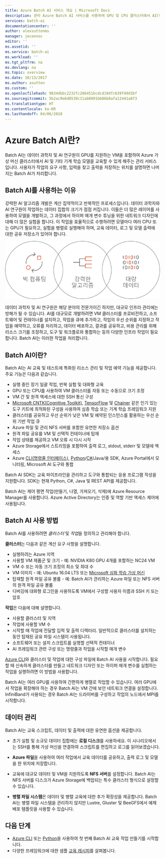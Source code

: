 ```yaml
---
title: Azure Batch AI 서비스 개요 | Microsoft Docs
description: 관리 Azure Batch AI 서비스를 사용하여 GPU 및 CPU 클러스터에서 AI(인공 지능) 및 기타 기계 학습 모델을 교육하는 방법을 알아봅니다.
services: batch-ai
documentationcenter: ''
author: alexsuttonms
manager: jeconnoc
editor: ''
ms.assetid: ''
ms.service: batch-ai
ms.workload: ''
ms.tgt_pltfrm: na
ms.devlang: na
ms.topic: overview
ms.date: 10/13/2017
ms.author: asutton
ms.custom: ''
ms.openlocfilehash: 9834dbbc2232fc286451bcdcd19dfc639f49d3bf
ms.sourcegitcommit: 5b2ac9e6d8539c11ab0891b686b8afa12441a8f3
ms.translationtype: HT
ms.contentlocale: ko-KR
ms.lasthandoff: 04/06/2018
---
```

# <a name="what-is-batch-ai-in-azure"></a>Azure Batch AI란?
Batch AI는 데이터 과학자 및 AI 연구원이 GPU를 지원하는 VM을 포함하여 Azure 가상 머신 클러스터에서 AI 및 기타 기계 학습 모델을 교육할 수 있게 해주는 관리 서비스입니다. 사용자가 작업의 요구 사항, 입력을 찾고 출력을 저장하는 위치를 설명하면 나머지는 Batch AI가 처리합니다.  
 
## <a name="why-batch-ai"></a>Batch AI를 사용하는 이유 
강력한 AI 알고리즘 개발은 계산 집약적이고 반복적인 프로세스입니다. 데이터 과학자와 AI 연구원이 작업하는 데이터 집합의 크기가 점점 커집니다. 이들은 더 많은 레이어를 사용하여 모델을 개발하고, 그 과정에서 하이퍼 매개 변수 튜닝을 위한 네트워크 디자인에 대해 더 많은 실험을 합니다. 이 작업을 효율적으로 수행하려면 모델마다 여러 CPU 또는 GPU가 필요하고, 실험을 병렬로 실행해야 하며, 교육 데이터, 로그 및 모델 출력에 대한 공유 저장소가 있어야 합니다.   
 
![Batch AI 프로세스](media/overview/batchai-context.png)

데이터 과학자 및 AI 연구원은 해당 분야의 전문가이긴 하지만, 대규모 인프라 관리에는 방해가 될 수 있습니다. AI를 대규모로 개발하려면 VM 클러스터를 프로비전하고, 소프트웨어 및 컨테이너를 설치하고, 작업을 큐에 추가하고, 작업의 우선 순위를 지정하고 작업을 예약하고, 오류를 처리하고, 데이터 배포하고, 결과를 공유하고, 비용 관리를 위해 리소스 크기를 조정하고, 도구 및 워크플로와 통합하는 등의 다양한 인프라 작업이 필요합니다. Batch AI는 이러한 작업을 처리합니다. 
 
## <a name="what-is-batch-ai"></a>Batch AI이란? 

Batch AI는 AI 교육 및 테스트에 특화된 리소스 관리 및 작업 예약 기능을 제공합니다. 주요 기능은 다음과 같습니다. 

* 실행 중인 장기 일괄 작업, 반복 실험 및 대화형 교육 
* GPU 또는 CPU를 사용하여 VM 클러스터를 자동 또는 수동으로 크기 조정 
* VM 간 및 원격 액세스에 대한 SSH 통신 구성 
* [Microsoft CNTK(Cognitive Toolkit)](https://github.com/Microsoft/CNTK), [TensorFlow](https://www.tensorflow.org/) 및 [Chainer](https://chainer.org/) 같은 인기 있는 도구 키트에 최적화된 구성을 사용하여 심층 학습 또는 기계 학습 프레임워크 지원 
* 클러스터를 공유하고 우선 순위가 낮은 VM 및 예약된 인스턴스를 활용하는 우선 순위 기반 작업 큐  
* Azure 파일 및 관리 NFS 서버를 포함한 유연한 저장소 옵션 
* 원격 파일 공유를 VM 및 선택적 컨테이너에 탑재 
* 작업 상태를 제공하고 VM 오류 시 다시 시작 
* Azure Storage에서 스트리밍을 포함하여 출력 로그, stdout, stderr 및 모델에 액세스 
* Azure [CLI(명령줄 인터페이스)](/cli/azure), [Python](https://github.com/Azure/azure-sdk-for-python)/[C#](https://www.nuget.org/packages/Microsoft.Azure.Management.BatchAI/1.0.0-preview)/Java/용 SDK, Azure Portal에서 모니터링, Microsoft AI 도구와 통합 

Batch AI SDK는 교육 파이프라인을 관리하고 도구와 통합되는 응용 프로그램 작성을 지원합니다. SDK는 현재 Python, C#, Java 및 REST API를 제공합니다.  
 

Batch AI는 제어 평면 작업(만들기, 나열, 가져오기, 삭제)에 Azure Resource Manager를 사용합니다. Azure Active Directory는 인증 및 역할 기반 액세스 제어에 사용됩니다.  
 
## <a name="how-to-use-batch-ai"></a>Batch AI 사용 방법 

Batch AI를 사용하려면 *클러스터* 및 *작업*을 정의하고 관리해야 합니다. 

 
**클러스터**는 다음과 같은 계산 요구 사항을 설명합니다. 
* 실행하려는 Azure 지역 
* 사용할 VM 제품군 및 크기 - 예: NVIDIA K80 GPU 4개를 포함하는 NC24 VM 
* VM 수 또는 자동 크기 조정의 최소 및 최대 수 
* VM 이미지 - 예: Ubuntu 16.04 LTS 또는 [Microsoft 심화 학습 가상 머신](https://azuremarketplace.microsoft.com/marketplace/apps/microsoft-ads.dsvm-deep-learning)
* 탑재할 원격 파일 공유 볼륨 - 예: Batch AI가 관리하는 Azure 파일 또는 NFS 서버의 원격 파일 공유 볼륨 
* 디버깅에 대화형 로그인을 사용하도록 VM에서 구성할 사용자 이름과 SSH 키 또는 암호  
 

**작업**은 다음에 대해 설명합니다. 
* 사용할 클러스터 및 지역 
* 작업에 사용할 VM 수 
* 시작할 때 작업에 전달할 입력 및 출력 디렉터리. 일반적으로 클러스터를 설치하는 동안 탑재된 공유 파일 시스템이 사용됩니다. 
* 소프트웨어 또는 설치 스크립트를 실행할 선택적 컨테이너 
* AI 프레임워크 관련 구성 또는 명령줄과 작업을 시작할 매개 변수 
 

[Azure CLI](/cli/azure)와 클러스터 및 작업에 대한 구성 파일에 Batch AI 사용을 시작합니다. 필요할 때 신속하게 클러스터를 만들고 네트워크 디자인 또는 하이퍼 매개 변수를 실험하는 작업을 실행하려면 이 방법을 사용합니다.  
 

Batch AI는 여러 GPU를 사용하여 간편하게 병렬로 작업할 수 있습니다. 여러 GPU에서 작업을 확장해야 하는 경우 Batch AI는 VM 간에 보안 네트워크 연결을 설정합니다. InfiniBand가 사용되는 경우 Batch AI는 드라이버를 구성하고 작업의 노드에서 MPI를 시작합니다.  

## <a name="data-management"></a>데이터 관리
Batch AI는 교육 스크립트, 데이터 및 출력에 대한 유연한 옵션을 제공합니다.
  
* 초기 실험 및 소규모 데이터 집합에는 **로컬 디스크**를 사용하세요. 이 시나리오에서는 SSH를 통해 가상 머신을 연결하여 스크립트를 편집하고 로그를 읽어보겠습니다. 

* **Azure 파일**을 사용하여 여러 작업에서 교육 데이터를 공유하고, 출력 로그 및 모델을 한 위치에 저장합니다. 

* 교육에 대규모 데이터 및 VM을 지원하도록 **NFS 서버**를 설정합니다. Batch AI는 NFS 서버를 디스크가 Azure Storage에 백업되는 특수 클러스터 형식으로 설정할 수 있습니다. 
 
* **병렬 파일 시스템**은 데이터 및 병렬 교육에 대한 추가 확장성을 제공합니다. Batch AI는 병렬 파일 시스템을 관리하지 않지만 Lustre, Gluster 및 BeeGFS에서 예제 배포 템플릿을 사용할 수 있습니다.  

## <a name="next-steps"></a>다음 단계

* [Azure CLI](quickstart-cli.md) 또는 [Python](quickstart-python.md)을 사용하여 첫 번째 Batch AI 교육 작업 만들기를 시작합니다.
* 다양한 프레임워크에 대한 샘플 [교육 레시피](https://github.com/Azure/BatchAI)를 살펴봅니다.

